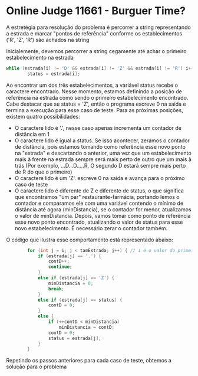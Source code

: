 # Online Judge 11661 - Burguer Time?

A estretégia para resolução do problema é percorrer a string representando a estrada e marcar "pontos de referência" conforme os establecimentos ('R', 'Z', 'R') são achados na string

Inicialemente, devemos percorrer a string cegamente até achar o primeiro estabelecimento na estrada
```C++
while (estrada[i] != 'D' && estrada[i] != 'Z' && estrada[i] != 'R') i++; 
        status = estrada[i];
```
Ao encontrar um dos três estabelecimentos, a variável status recebe o caractere encontrado.
Nesse momento, estamos definindo a posição de referência na estrada como sendo o primeiro estabelecimento encontrado. Cabe destacar que se status = 'Z', então o programa escreve 0 na saída e termina a execução para esse caso de teste.
Para as próximas posições, existem quatro possibilidades:

 - O caractere lido é '.', nesse caso apenas incrementa um contador de distância em 1
 - O caractere lido é igual a status. Se isso acontecer, zeramos o contador de distância, pois estamos tomando como referência esse novo ponto na "estrada" e descartando o anterior, uma vez que um estabelecimento mais à frente na estrada sempre será mais perto de outro que um mais à trás (Por exemplo, ...D...D.....R, O segundo D estará sempre mais perto de R do que o primeiro)
 - O caractere lido é um 'Z'. escreve 0 na saída e avança para o próximo caso de teste
 - O caractere lido é diferente de Z e diferente de status, o que significa que encontramos "um par" restaurante-farmácia, portando lemos o contador e comparamos ele com uma variável contendo o mínimo de distância até agora (minDistancia), se o contador for menor, atualizamos o valor de minDistancia. Depois, vamos tomar como ponto de referência esse novo ponto encontrado, atualizando o valor de status para esse novo estabelecimento. É necessário zerar o contador também.

O código que ilustra esse comportamento está representado abaixo:
```C++
        for (int j = i; j < tamEstrada; j++) { // i é o valor do primeiro estabelecimento de referência
            if (estrada[j] == '.') {
                contD++;
                continue;
            }
            else if (estrada[j] == 'Z') {
                minDistancia = 0;
                break;
            }
            else if (estrada[j] == status) {
                contD = 0;
            }
            else {
                if (++contD < minDistancia)
                    minDistancia = contD;
                contD = 0;
                status = estrada[j];
            }
        }
```

Repetindo os passos anteriores para cada caso de teste, obtemos a solução para o problema
